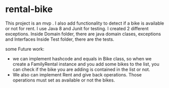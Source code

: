 # rental-bike
This project is an mvp . I also add functionality to detect if a bike is available or not for rent.
I use Java 8 and Junit for testing. 
I created 2 different exceptions.
Inside Domain folder, there are java domain clases, exceptions and Interfaces
Inside Test folder, there are the tests.

some Future work:
+ we can implement hashcode and equals in Bike class, so when we create a FamilyRental instance
and you add some bikes to the list, you can check if the bike you are adding is contained in the list or not.
+ We also can implement Rent and give back operations. Those operations must set as available or not the bikes.
